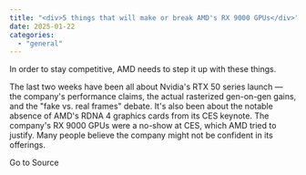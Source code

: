 ```yaml
---
title: "<div>5 things that will make or break AMD's RX 9000 GPUs</div>"
date: 2025-01-22
categories: 
  - "general"
---
```


In order to stay competitive, AMD needs to step it up with these things.

The last two weeks have been all about Nvidia's RTX 50 series launch — the company's performance claims, the actual rasterized gen-on-gen gains, and the "fake vs. real frames" debate. It's also been about the notable absence of AMD's RDNA 4 graphics cards from its CES keynote. The company's RX 9000 GPUs were a no-show at CES, which AMD tried to justify. Many people believe the company might not be confident in its offerings.

Go to Source
